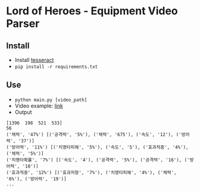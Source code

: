 # Lord of Heroes - Equipment Video Parser

## Install

  - Install [tesseract](https://tesseract-ocr.github.io/)
  - `pip install -r requirements.txt`

## Use

  - `python main.py [video_path]`
  - Video example: [link](https://drive.google.com/drive/folders/1BZuBRNbe4Qrea1koITLNrVnIqiNAbD8O?usp=sharing)
  - Output
```
[1396  198  521  533]
56
('체력', '47%') [('공격력', '5%'), ('체력', '675'), ('속도', '12'), ('방어력', '37')]
('방어력', '11%') [('치명타피해', '5%'), ('속도', '5'), ('효과적중', '4%'), ('체력', '5%')]
('치명타확률', '7%') [('속도', '4'), ('공격력', '5%'), ('공격력', '16'), ('방어력', '10')]
('효과적중', '12%') [('효과저항', '7%'), ('치명타피해', '4%'), ('체력', '6%'), ('방어력', '19')]
...
```
